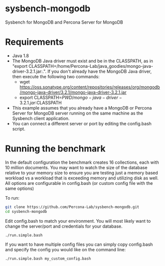 sysbench-mongodb
================

Sysbench for MongoDB and Percona Server for MongoDB


Requirements
=====================

* Java 1.8
* The MongoDB Java driver must exist and be in the CLASSPATH, as in "export CLASSPATH=/home/Percona-Lab/java_goodies/mongo-java-driver-3.2.1.jar:.". If you don't already have the MongoDB Java driver, then execute the following two commands:
    * wget https://oss.sonatype.org/content/repositories/releases/org/mongodb/mongo-java-driver/3.2.1/mongo-java-driver-3.2.1.jar
    * export CLASSPATH=$PWD/mongo-java-driver-3.2.1.jar:$CLASSPATH
* This example assumes that you already have a MongoDB or Percona Server for MongoDB server running on the same machine as the Sysbench client application.
* You can connect a different server or port by editing the config.bash script.


Running the benchmark
=====================

In the default configuration the benchmark creates 16 collections, each with 10 million documents. You may want to watch the size of the database relative to your memory size to ensure you are testing just a memory based workload vs a workload that is exceeding memory and utilizing disk as well. All options are configurable in config.bash (or custom config file with the same options)

To run:

```bash
git clone https://github.com/Percona-Lab/sysbench-mongodb.git
cd sysbench-mongodb

```

Edit config.bash to match your environment. You will most likely want to change the server/port and credentials for your database.

```bash
./run.simple.bash

```

If you want to have multiple config files you can simply copy config.bash and specify the config you would like on the command line:

```bash
./run.simple.bash my_custom_config.bash

```
